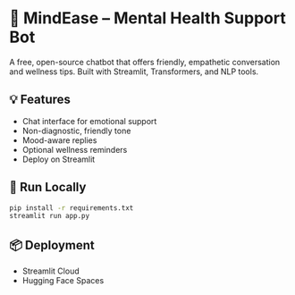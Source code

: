 # 🧠 MindEase – Mental Health Support Bot

A free, open-source chatbot that offers friendly, empathetic conversation and wellness tips. Built with Streamlit, Transformers, and NLP tools.

## 💡 Features
- Chat interface for emotional support
- Non-diagnostic, friendly tone
- Mood-aware replies
- Optional wellness reminders
- Deploy on Streamlit

## 🚀 Run Locally
```bash
pip install -r requirements.txt
streamlit run app.py
```

## 📦 Deployment
- Streamlit Cloud
- Hugging Face Spaces